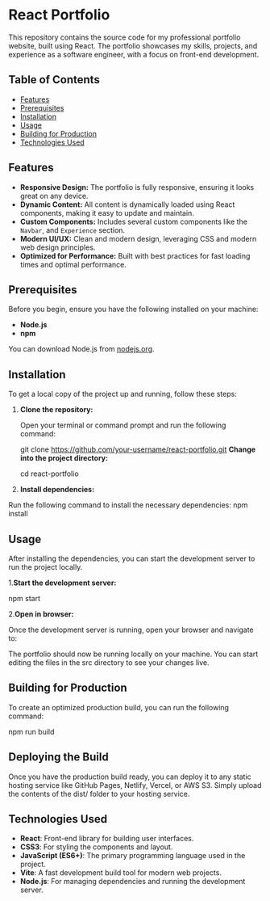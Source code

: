 # React Portfolio

This repository contains the source code for my professional portfolio website, built using React. The portfolio showcases my skills, projects, and experience as a software engineer, with a focus on front-end development.

## Table of Contents

- [Features](#features)
- [Prerequisites](#prerequisites)
- [Installation](#installation)
- [Usage](#usage)
- [Building for Production](#building-for-production)
- [Technologies Used](#technologies-used)


## Features

- **Responsive Design:** The portfolio is fully responsive, ensuring it looks great on any device.
- **Dynamic Content:** All content is dynamically loaded using React components, making it easy to update and maintain.
- **Custom Components:** Includes several custom components like the `Navbar`, and `Experience` section.
- **Modern UI/UX:** Clean and modern design, leveraging CSS and modern web design principles.
- **Optimized for Performance:** Built with best practices for fast loading times and optimal performance.

## Prerequisites

Before you begin, ensure you have the following installed on your machine:

- **Node.js** 
- **npm** 

You can download Node.js from [nodejs.org](https://nodejs.org/).

## Installation

To get a local copy of the project up and running, follow these steps:

1. **Clone the repository:**

   Open your terminal or command prompt and run the following command:


   git clone https://github.com/your-username/react-portfolio.git
  **Change into the project directory:**

     cd react-portfolio
2. **Install dependencies:**

  Run the following command to install the necessary dependencies:
  npm install

## Usage

After installing the dependencies, you can start the development server to run the project locally.

1.**Start the development server:**

  npm start

2.**Open in browser:**

Once the development server is running, open your browser and navigate to:

The portfolio should now be running locally on your machine. You can start editing the files in the src directory to see your changes live.

## Building for Production

To create an optimized production build, you can run the following command:


  npm run build

## Deploying the Build

Once you have the production build ready, you can deploy it to any static hosting service like GitHub Pages, Netlify, Vercel, or AWS S3. Simply upload the contents of the dist/ folder to your hosting service.

## Technologies Used

- **React**: Front-end library for building user interfaces.
- **CSS3**: For styling the components and layout.
- **JavaScript (ES6+)**: The primary programming language used in the project.
- **Vite**: A fast development build tool for modern web projects.
- **Node.js**: For managing dependencies and running the development server.

